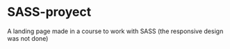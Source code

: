 # SASS-proyect
A landing page made in a course to work with SASS (the responsive design was not done)
